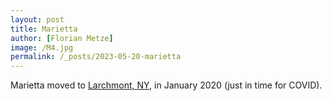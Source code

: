 ```yaml
---
layout: post
title: Marietta
author: [Florian Metze]
image: /M4.jpg
permalink: /_posts/2023-05-20-marietta
---
```


Marietta moved to [Larchmont, NY](https://www.visitwestchesterny.com/about-westchester/communities-local-flair/sound-shore/larchmont/), in January 2020 (just in time for COVID).

